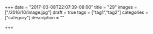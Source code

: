 +++
date = "2017-03-08T22:07:39-08:00"
title = "29"
images = ["/2016/10/image.jpg"]
draft = true
tags = ["tag1","tag2"]
categories = ["category"]
description = ""

+++

